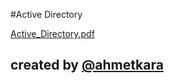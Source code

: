 #Active Directory

[Active_Directory.pdf](https://github.com/AhmetQara/ahmetqara.github.io/files/9764129/Active_Directory.pdf)

## created by [@ahmetkara](https://github.com/ahmetQara)
